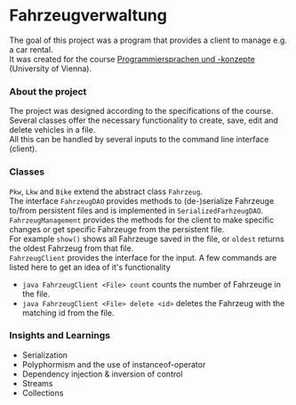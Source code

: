 # Fahrzeugverwaltung
The goal of this project was a program that provides a client to manage e.g. a car rental. <br/>
It was created for the course [Programmiersprachen und -konzepte](https://ufind.univie.ac.at/de/course.html?lv=051030&semester=2020W) (University of Vienna). 

### About the project

The project was designed according to the specifications of the course.<br/>
Several classes offer the necessary functionality to create, save, edit and delete vehicles in a file. <br/>
All this can be handled by several inputs to the command line interface (client).

### Classes 
`Pkw`, `Lkw` and `Bike` extend the abstract class `Fahrzeug`. <br/>
The interface `FahrzeugDAO` provides methods to (de-)serialize Fahrzeuge to/from persistent files and is implemented in `SerializedFarhzeugDAO`. <br/>
`FahrzeugManagement` provides the methods for the client to make specific changes or get specific Fahrzeuge from the persistent file. <br/>
For example `show()` shows all Fahrzeuge saved in the file, or `oldest` returns the oldest Fahrzeug from that file. <br/>
`FahrzeugClient` provides the interface for the input. A few commands are listed here to get an idea of it's functionality
* `java FahrzeugClient <File> count` counts the number of Fahrzeuge in the file.
* `java FahrzeugClient <File> delete <id>` deletes the Fahrzeug with the matching id from the file.

### Insights and Learnings
* Serialization 
* Polyphormism and the use of instanceof-operator
* Dependency injection & inversion of control
* Streams
* Collections
